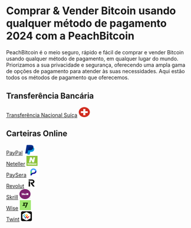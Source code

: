 <body class="payment-methods-page">

# Comprar & Vender Bitcoin usando qualquer método de pagamento 2024 com a PeachBitcoin

PeachBitcoin é o meio seguro, rápido e fácil de comprar e vender Bitcoin usando qualquer método de pagamento, em qualquer lugar do mundo. Priorizamos a sua privacidade e segurança, oferecendo uma ampla gama de opções de pagamento para atender às suas necessidades. Aqui estão todos os métodos de pagamento que oferecemos.

## Transferência Bancária

<div class="payment-grid">
    <div class="payment-grid-item">
        <a href="/buy-bitcoin-with-national-switzerland-no-id">Transferência Nacional Suíça</a> 
        <img src="/img/faq/logoimg/nationalswitzer.png" width="30px" height="27px" alt="Comprar bitcoin com Transferência Nacional Suíça, Vender bitcoin com Transferência Nacional Suíça">
    </div>
</div>

## Carteiras Online

<div class="payment-grid">
    <div class="payment-grid-item">
        <a href="/buy-bitcoin-with-paypal">PayPal</a> 
        <img src="/img/faq/logoimg/paypal.png" width="30px" height="27px" alt="Comprar bitcoin com PayPal, Vender bitcoin com PayPal">
    </div>
    <div class="payment-grid-item">
        <a href="/buy-bitcoin-with-Neteller">Neteller</a> 
        <img src="/img/faq/logoimg/neteller.png" width="30px" height="27px" alt="Comprar bitcoin com Neteller, Vender bitcoin com Neteller">
    </div>
    <div class="payment-grid-item">
        <a href="/buy-bitcoin-with-Paysera">PaySera</a> 
        <img src="/img/faq/logoimg/paysera.png" width="30px" height="27px" alt="Comprar bitcoin com PaySera, Vender bitcoin com PaySera">
    </div>
    <div class="payment-grid-item">
        <a href="/buy-bitcoin-with-Revolut">Revolut</a> 
        <img src="/img/faq/logoimg/revolut.png" width="30px" height="27px" alt="Comprar bitcoin com Revolut, Vender bitcoin com Revolut">
    </div>
    <div class="payment-grid-item">
        <a href="/buy-bitcoin-with-Skrill">Skrill</a> 
        <img src="/img/faq/logoimg/skrill.png" width="30px" height="27px" alt="Comprar bitcoin com Skrill, Vender bitcoin com Skrill">
    </div>
    <div class="payment-grid-item">
        <a href="/buy-bitcoin-with-Wise">Wise</a> 
        <img src="/img/faq/logoimg/wise.png" width="30px" height="27px" alt="Comprar bitcoin com Wise, Vender bitcoin com Wise">
    </div>
    <div class="payment-grid-item">
        <a href="/buy-bitcoin-with-Twint">Twint</a> 
        <img src="/img/faq/logoimg/twint.png" width="30px" height="27px" alt="Comprar Bitcoin com Twint, Vender Bitcoin com Twint">
    </div>
</div>

</body>
